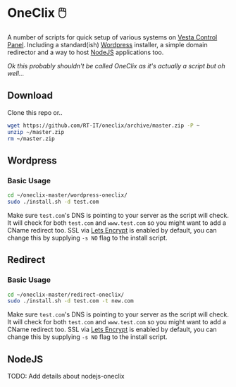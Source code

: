 # OneClix 🖱️

A number of scripts for quick setup of various systems on [Vesta Control Panel](https://vestacp.com/). Including a standard(ish) [Wordpress](https://wordpress.org/) installer, a simple domain redirector and a way to host [NodeJS](https://nodejs.org/en/) applications too.

_Ok this probably shouldn't be called OneClix as it's actually a script but oh well..._

## Download

Clone this repo or..

```bash
wget https://github.com/RT-IT/oneclix/archive/master.zip -P ~
unzip ~/master.zip
rm ~/master.zip
```

## Wordpress

### Basic Usage

```bash
cd ~/oneclix-master/wordpress-oneclix/
sudo ./install.sh -d test.com
```

Make sure `test.com`'s DNS is pointing to your server as the script will check. It will check for both `test.com` and `www.test.com` so you might want to add a CName redirect too.
SSL via [Lets Encrypt](https://letsencrypt.org/) is enabled by default, you can change this by supplying `-s NO` flag to the install script.

## Redirect

### Basic Usage

```bash
cd ~/oneclix-master/redirect-oneclix/
sudo ./install.sh -d test.com -t new.com
```

Make sure `test.com`'s DNS is pointing to your server as the script will check. It will check for both `test.com` and `www.test.com` so you might want to add a CName redirect too.
SSL via [Lets Encrypt](https://letsencrypt.org/) is enabled by default, you can change this by supplying `-s NO` flag to the install script.

## NodeJS

TODO: Add details about nodejs-oneclix
